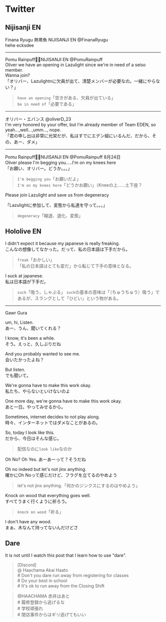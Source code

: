 # Twitter

## Nijisanji EN

Finana Ryugu 熱帯魚 NIJISANJI EN @FinanaRyugu  
hehe ecksdee

---

Pomu Rainpuff🧚🍂NIJISANJI EN @PomuRainpuff  
Oliver we have an opening in Lazulight since we're in need of a seiso member.  
Wanna join?  
「オリバー、Lazulightnに欠員が出て、清楚メンバーが必要なの。一緒にやらない？」

> `have an opening`「空きがある、欠員が出ている」  
> `be in need of`「必要である」

---

オリバー・エバンス @oliverD_23  
I'm very honored by your offer, but I‘m already member of Team EDEN, so yeah…,well…,umm…, nope.  
「君の申し出は非常に光栄だが、私はすでにエデン組にいるんだ、だから、その、あー、ダメ」

---

Pomu Rainpuff🧚🍂NIJISANJI EN @PomuRainpuff 8月24日  
Oliver please I'm begging you.....I'm on my knees here  
「お願い、オリバー。どうか。。。」

> `I'm begging you`「お願いだよ」  
> `I'm on my knees here`「どうかお願い」（Kneeの上……土下座？

Please join Lazulight and save us from degeneracy

「Lazulightに参加して、変態から私達を守って。。。」

> `degeneracy`「縮退、退化、変態」

## Hololive EN

I didn't expect it because my japanese is really freaking.  
こんなの想像してなかった。だって、私の日本語は下手だから。

> `freak`「おかしい」  
> 「私の日本語はとても変だ」から転じて下手の意味となる。

I suck at japanese.  
私は日本語が下手だ。

> `suck`「吸う、しゃぶる」
> `suck`の基本の意味は「（ちゅうちゅう）吸う」であるが、スラングとして「ひどい」という物がある。

---

Gawr Gura

um, hi, Listen.  
あー、うん、聞いてくれる？

I know, it's been a while.  
そう。えっと、久しぶりだね

And you probably wanted to see me.  
会いたかったよね？

But listen.  
でも聞いて。

We're gonna have to make this work okay.  
私たち、やらないといけないのよ

One more day, we're gonna have to make this work okay.  
あと一日。やってみせるから。

Sometimes, internet decides to not play along.  
時々、インターネットではダメなことがあるの。

So, today I look like this.  
だから、今日はそんな感じ。

> 配信なのに`look like`なのか

Oh No? Oh Yes.
あーあーって？そうだね

Oh no indeed but let's not jinx anything.  
確かにOh Noって感じだけど、フラグを立てるのやめよう

> let's not jinx anything.「何かのジンクスにするのはやめよう」

Knock on wood that everything goes well.  
すべてうまく行くように祈ろう。

> `knock on wood`「祈る」

I don't have any wood.  
まぁ、木なんて持ってないんだけどさ

## Dare

It is not until I watch this post that I learn how to use "dare".

>[Discord]  
>@ Haachama Akai Haato  
>\# Don't you dare run away from registering for classes  
>\# Do your best in school  
>\# It's ok to run away from the Closing Shift  

> @HAACHAMA 赤井はあと  
> \# 履修登録から逃げるな  
> \# 学校頑張れ  
> \# 閉店事件からはギリ逃げてもいい  
